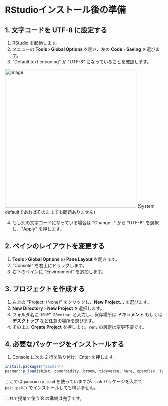 # RStudioインストール後の準備

## 1. 文字コードを UTF-8 に設定する
1. RStudio を起動します。
2. メニューの **Tools › Global Options** を開き、左の **Code** › **Saving** を選びます。
3. "Default text encoding" が "UTF-8" になっていることを確認します。
  <img width="420" height="444" alt="image" src="https://github.com/user-attachments/assets/50724381-6fcf-4892-a8fd-9b48d63be013" />
   (System defaultであればそのままでも問題ありません)
   
4. もし別の文字コードになっている場合は "Change..." から "UTF-8" を選択し、"Apply" を押します。


## 2. ペインのレイアウトを変更する
1. **Tools › Global Options** の **Pane Layout** を開きます。
2. "Console" を右上にドラッグします。
   <!-- 画像: Pane Layout で Console を右上に移動している様子 -->
3. 右下のペインに "Environment" を追加します。
   <!-- 画像: Pane Layout で右下に Environment を追加している様子 -->

## 3. プロジェクトを作成する
1. 右上の "Project: (None)" をクリックし、**New Project...** を選びます。
2. **New Directory** › **New Project** を選択します。
3. フォルダ名に `JSNPT_RSeminar` と入力し、保存場所は **ドキュメント** もしくは **デスクトップ** など任意の場所を選びます。
   <!-- 画像: New Project で JSNPT_RSeminar を作成するダイアログ -->
4. そのまま **Create Project** を押します。`renv` の設定は変更不要です。
   <!-- 画像: 作成されたプロジェクトの画面 -->

## 4. 必要なパッケージをインストールする
1. Console に次の 2 行を貼り付け、Enter を押します。

```r
install.packages("pacman")
pacman::p_load(skimr, comorbidity, broom, tidyverse, here, openxlsx, tableone)
```

ここでは `pacman::p_load` を使っていますが、`pak` パッケージを入れて `pak::pak()` でインストールしても構いません。

これで授業で使う R の準備は完了です。
